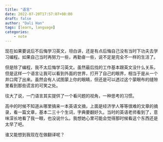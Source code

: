 ```yaml
---
title: "语言"
date: 2022-07-20T17:57:07+08:00
draft: false
author: "Dali Han"
tags: [learn, language]
categories:
    - note
---
```


现在如果要说后不后悔学习英文，坦白讲，还是有点后悔自己没有当时下功夫去学习编程。如果自己当时再努力一些，再勤奋一些，说不定是完全不一样的生活了。

但是除了编程，我不太后悔学习英文。虽然最后找的工作基本跟英文没什么关系，但是这样一个语言让我可以看到外面的世界，打开了自己的眼界，相当于是从一个井口爬了出来。虽然会有人试图蒙上你的眼睛，但还是可以透过这个蒙眼布的缝隙里看到那些谎言的可笑之处。

往大了说，一门语言其实提供了一个看问题的视角，一种思考的习惯。

高中的时候不知道从哪里搞来一本英语文摘，上面是经济学人等等很难的文章的摘录，看一篇文章，基本二三十个生词，字典要翻好久。当时的英语老师看到了，意味深长地看了我一眼，也没说什么。我想她心里可能会觉得那时候看这个东西还是太早了吧。

谁又能想到我现在在做翻译呢？
